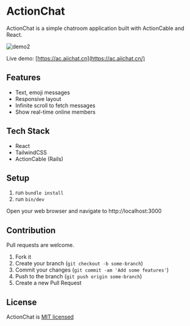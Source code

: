# ActionChat
ActionChat is a simple chatroom application built with ActionCable and React.

![demo2](https://github.com/renny-ren/action-chat/assets/19547819/80fbe930-f2b0-4834-9fad-cd3f56c1adcc)

Live demo: [https://ac.aiichat.cn](https://ac.aiichat.cn/)

## Features
- Text, emoji messages
- Responsive layout
- Infinite scroll to fetch messages
- Show real-time online members

## Tech Stack
- React
- TailwindCSS
- ActionCable (Rails)
 
## Setup
1. run `bundle install`
2. run `bin/dev`

Open your web browser and navigate to http://localhost:3000

## Contribution

Pull requests are welcome.

1. Fork it
2. Create your branch (`git checkout -b some-branch`)
3. Commit your changes (`git commit -am 'Add some features'`)
4. Push to the branch (`git push origin some-branch`)
5. Create a new Pull Request

## License

ActionChat is [MIT licensed](./LICENSE)
